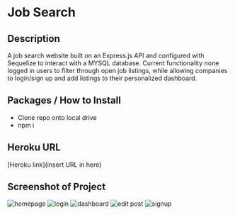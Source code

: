 # Job Search

## Description
A job search website built on an Express.js API and configured with Sequelize to interact with a MYSQL database. Current functionality none logged in users to filter through open job listings, while allowing companies to login/sign up and add listings to their personalized dashboard.

## Packages / How to Install
* Clone repo onto local drive 
* npm i

## Heroku URL
[Heroku link](insert URL in here)

## Screenshot of Project
![homepage](https://cassiecatt.github.io/project-2/public/assets/homepage.png)
![login](https://cassiecatt.github.io/project-2/public/assets/login.png)
![dashboard](https://cassiecatt.github.io/project-2/public/assets/dashboard.png)
![edit post](https://cassiecatt.github.io/project-2/public/assets/edit-post.png)
![signup](https://cassiecatt.github.io/project-2/public/assets/signup.png)

